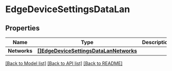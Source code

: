 # EdgeDeviceSettingsDataLan

## Properties

Name | Type | Description | Notes
------------ | ------------- | ------------- | -------------
**Networks** | [**[]EdgeDeviceSettingsDataLanNetworks**](edgeDeviceSettingsData_lan_networks.md) |  | [optional] 

[[Back to Model list]](../README.md#documentation-for-models) [[Back to API list]](../README.md#documentation-for-api-endpoints) [[Back to README]](../README.md)


